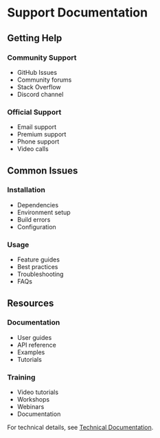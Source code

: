 
# Support Documentation

## Getting Help

### Community Support
- GitHub Issues
- Community forums
- Stack Overflow
- Discord channel

### Official Support
- Email support
- Premium support
- Phone support
- Video calls

## Common Issues

### Installation
- Dependencies
- Environment setup
- Build errors
- Configuration

### Usage
- Feature guides
- Best practices
- Troubleshooting
- FAQs

## Resources

### Documentation
- User guides
- API reference
- Examples
- Tutorials

### Training
- Video tutorials
- Workshops
- Webinars
- Documentation

For technical details, see [Technical Documentation](technical/README.md).

